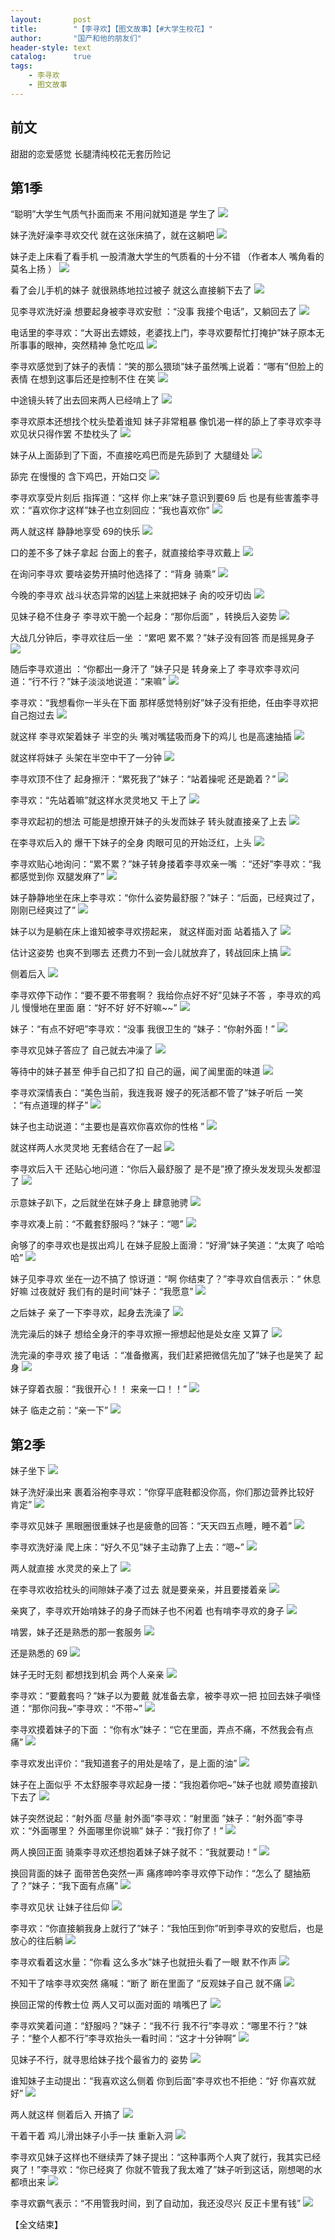 ```yaml
---
layout:       post
title:        "【李寻欢】【图文故事】【#大学生校花】"
author:       "国产和他的朋友们"
header-style: text
catalog:      true
tags:
    - 李寻欢
    - 图文故事
---
```


## 前文

甜甜的恋爱感觉 长腿清纯校花无套历险记

## 第1季

“聪明”大学生气质气扑面而来 不用问就知道是 学生了
![](https://jt.mcq93.app/tupian/forum/202410/23/121009nqdhtd3ahw44wv0c.gif)

妹子洗好澡李寻欢交代 就在这张床搞了，就在这躺吧
![](https://jt.mcq93.app/tupian/forum/202410/23/121010mtphv3spv3sth9uj.gif)

妹子走上床看了看手机 一股清澈大学生的气质看的十分不错 （作者本人 嘴角看的莫名上扬 ）
![](https://jt.mcq93.app/tupian/forum/202410/23/121011v1crbcj0qr19eckb.gif)

看了会儿手机的妹子 就很熟练地拉过被子 就这么直接躺下去了
![](https://jt.mcq93.app/tupian/forum/202410/23/121012k6tjtt662ute1ejn.gif)

见李寻欢洗好澡 想要起身被李寻欢安慰 ：“没事 我接个电话”，又躺回去了
![](https://jt.mcq93.app/tupian/forum/202410/23/121014ten0cbo0zceb3ncf.gif)

电话里的李寻欢：“大哥出去嫖妓，老婆找上门，李寻欢要帮忙打掩护”妹子原本无所事事的眼神，突然精神 急忙吃瓜
![](https://jt.mcq93.app/tupian/forum/202410/23/121015wmhj6d0mpbhqpp6m.gif)

李寻欢感觉到了妹子的表情：“笑的那么猥琐”妹子虽然嘴上说着：“哪有”但脸上的表情 在想到这事后还是控制不住 在笑
![](https://jt.mcq93.app/tupian/forum/202410/23/121016fdd6y49b4ey9ysiv.gif)

中途镜头转了出去回来两人已经啃上了
![](https://jt.mcq93.app/tupian/forum/202410/23/121017vm1z6717t3d6bwdt.gif)

李寻欢原本还想找个枕头垫着谁知 妹子非常粗暴 像饥渴一样的舔上了李寻欢李寻欢见状只得作罢 不垫枕头了
![](https://jt.mcq93.app/tupian/forum/202410/23/121019m24lkupu64lo4zmj.gif)

妹子从上面舔到了下面，不直接吃鸡巴而是先舔到了 大腿缝处
![](https://jt.mcq93.app/tupian/forum/202410/23/121021ed11u557sgbuk1fb.gif)

舔完 在慢慢的 含下鸡巴，开始口交
![](https://jt.mcq93.app/tupian/forum/202410/23/121023pjorninzttwrixjv.gif)

李寻欢享受片刻后 指挥道：“这样 你上来”妹子意识到要69 后 也是有些害羞李寻欢：“喜欢你才这样”妹子也立刻回应：“我也喜欢你”
![](https://jt.mcq93.app/tupian/forum/202410/23/121029c1o2hp4kik26im3b.gif)

两人就这样 静静地享受 69的快乐
![](https://jt.mcq93.app/tupian/forum/202410/23/121038pllvl0lkzq0va4vp.gif)

口的差不多了妹子拿起 台面上的套子，就直接给李寻欢戴上
![](https://jt.mcq93.app/tupian/forum/202410/23/121045pznbod929b3z6d3k.gif)

在询问李寻欢 要啥姿势开搞时他选择了：“背身 骑乘”
![](https://jt.mcq93.app/tupian/forum/202410/23/121052j5pfdfvclijcmdcc.gif)

今晚的李寻欢 战斗状态异常的凶猛上来就把妹子 肏的咬牙切齿
![](https://jt.mcq93.app/tupian/forum/202410/23/121059ymr69rt5hbtllpmi.gif)

见妹子稳不住身子 李寻欢干脆一个起身：“那你后面” ，转换后入姿势
![](https://jt.mcq93.app/tupian/forum/202410/23/121106f5lp43244j84cc43.gif)

大战几分钟后，李寻欢往后一坐 ：“累吧 累不累？”妹子没有回答 而是摇晃身子
![](https://jt.mcq93.app/tupian/forum/202410/23/121113lm4cldwhlc3cwd4c.gif)

随后李寻欢道出 ：“你都出一身汗了 ”妹子只是 转身亲上了 李寻欢李寻欢问道：“行不行？”妹子淡淡地说道：“来嘛”
![](https://jt.mcq93.app/tupian/forum/202410/23/121120pa6v1afd0qf7v767.gif)

李寻欢：“我想看你一半头在下面 那样感觉特别好”妹子没有拒绝，任由李寻欢把自己抱过去
![](https://jt.mcq93.app/tupian/forum/202410/23/121124p3ilogj3x88nzoio.gif)

就这样 李寻欢架着妹子 半空的头 嘴对嘴猛吸而身下的鸡儿 也是高速抽插
![](https://jt.mcq93.app/tupian/forum/202410/23/121130yu8stxs2xxdo8o1m.gif)

就这样将妹子 头架在半空中干了一分钟
![](https://jt.mcq93.app/tupian/forum/202410/23/121136uwcwp66vv6p5ixww.gif)

李寻欢顶不住了 起身擦汗：“累死我了”妹子：“站着操呢 还是跪着？”
![](https://jt.mcq93.app/tupian/forum/202410/23/121143izu3egvqyyyjgede.gif)

李寻欢：“先站着嘛”就这样水灵灵地又 干上了
![](https://jt.mcq93.app/tupian/forum/202410/23/121154lzo3nlp1gx5ifpix.gif)

李寻欢起初的想法 可能是想撩开妹子的头发而妹子 转头就直接亲了上去
![](https://jt.mcq93.app/tupian/forum/202410/23/121211m1motsz60jp11f2g.gif)

在李寻欢后入的 爆干下妹子的全身 肉眼可见的开始泛红，上头
![](https://jt.mcq93.app/tupian/forum/202410/23/121240lp7vvj565z6oko2o.gif)

李寻欢贴心地询问：“累不累？”妹子转身搂着李寻欢亲一嘴 ：“还好”李寻欢：“我都感觉到你 双腿发麻了”
![](https://jt.mcq93.app/tupian/forum/202410/23/121307hs7mm3v4u7uqeb75.gif)

妹子静静地坐在床上李寻欢：“你什么姿势最舒服？”妹子：“后面，已经爽过了，刚刚已经爽过了”
![](https://jt.mcq93.app/tupian/forum/202410/23/121332ex58e2vki8ejxs6d.gif)

妹子以为是躺在床上谁知被李寻欢捞起来， 就这样面对面 站着插入了
![](https://jt.mcq93.app/tupian/forum/202410/23/121353gsbeo9thh4atzhoe.gif)

估计这姿势 也爽不到哪去 还费力不到一会儿就放弃了，转战回床上搞
![](https://jt.mcq93.app/tupian/forum/202410/23/121405vc291nc1nb9c9r94.gif)

侧着后入 
![](https://jt.mcq93.app/tupian/forum/202410/23/121424yvyqgmgy1nagwtvu.gif)

李寻欢停下动作：“要不要不带套啊？ 我给你点好不好”见妹子不答 ，李寻欢的鸡儿 慢慢地在里面 磨：“好不好 好不好嘛~~”
![](https://jt.mcq93.app/tupian/forum/202410/23/121448no6bedu7rirgobqe.gif)

妹子：“有点不好吧”李寻欢：“没事 我很卫生的 ”妹子：“你射外面！”
![](https://jt.mcq93.app/tupian/forum/202410/23/121507n0co21078xwcfumc.gif)

李寻欢见妹子答应了 自己就去冲澡了
![](https://jt.mcq93.app/tupian/forum/202410/23/121514hvb64hoao621v6jo.gif)

等待中的妹子甚至 伸手自己扣了扣 自己的逼，闻了闻里面的味道
![](https://jt.mcq93.app/tupian/forum/202410/23/121533aaqx30p1e7i83eon.gif)

李寻欢深情表白：“美色当前，我连我哥 嫂子的死活都不管了”妹子听后 一笑 ：“有点道理的样子”
![](https://jt.mcq93.app/tupian/forum/202410/23/121553d22vxfg5kr5h7yrf.gif)

妹子也主动说道：“主要也是喜欢你喜欢你的性格 ”
![](https://jt.mcq93.app/tupian/forum/202410/23/121622nt55550vq7bhgtgj.gif)

就这样两人水灵灵地 无套结合在了一起
![](https://jt.mcq93.app/tupian/forum/202410/23/121643tw8cwhmssrh22hg7.gif)

李寻欢后入干 还贴心地问道：“你后入最舒服了 是不是”撩了撩头发发现头发都湿了
![](https://jt.mcq93.app/tupian/forum/202410/23/121702arslbfqrwcwf2raa.gif)

示意妹子趴下，之后就坐在妹子身上 肆意驰骋
![](https://jt.mcq93.app/tupian/forum/202410/23/121716a66e68reo3hyb7lr.gif)

李寻欢凑上前：“不戴套舒服吗？”妹子：“嗯”
![](https://jt.mcq93.app/tupian/forum/202410/23/121729uz5h8w2115q58585.gif)

肏够了的李寻欢也是拔出鸡儿 在妹子屁股上面滑：“好滑”妹子笑道：“太爽了 哈哈哈”
![](https://jt.mcq93.app/tupian/forum/202410/23/121749nfz779m2kq3fm81q.gif)

妹子见李寻欢 坐在一边不搞了 惊讶道：“啊 你结束了？”李寻欢自信表示：“ 休息好嘛 过夜就好 我们有的是时间”妹子：“我愿意”
![](https://jt.mcq93.app/tupian/forum/202410/23/121801o57zg8zg8l6r7bgn.gif)

之后妹子 亲了一下李寻欢，起身去洗澡了
![](https://jt.mcq93.app/tupian/forum/202410/23/121808vchg5jshs5hpusii.gif)

洗完澡后的妹子 想给全身汗的李寻欢擦一擦想起他是处女座 又算了
![](https://jt.mcq93.app/tupian/forum/202410/23/121827dqce4w76blqmbeln.gif)

洗完澡的李寻欢 接了电话 ：“准备撤离，我们赶紧把微信先加了”妹子也是笑了 起身
![](https://jt.mcq93.app/tupian/forum/202410/23/121839h81l7zfd7l517d59.gif)

妹子穿着衣服：“我很开心！！ 来亲一口！！”
![](https://jt.mcq93.app/tupian/forum/202410/23/121845jcmpb6fpm96fblny.gif)

妹子 临走之前：“亲一下”
![](https://jt.mcq93.app/tupian/forum/202410/23/121856x4o0cx0nrznivkv9.gif)

## 第2季

妹子坐下
![](https://jt.mcq93.app/tupian/forum/202410/23/121904ruu44q2gsiihgbq2.gif)

妹子洗好澡出来 裹着浴袍李寻欢：“你穿平底鞋都没你高，你们那边营养比较好 肯定”
![](https://jt.mcq93.app/tupian/forum/202410/23/121910fdo5wq566ob11efr.gif)

李寻欢见妹子 黑眼圈很重妹子也是疲惫的回答：“天天四五点睡，睡不着”
![](https://jt.mcq93.app/tupian/forum/202410/23/121924oophhohvgaamqphg.gif)

李寻欢洗好澡 爬上床：“好久不见”妹子主动靠了上去：“嗯~”
![](https://jt.mcq93.app/tupian/forum/202410/23/121936vx7ebgcxpxxo0pth.gif)

两人就直接 水灵灵的亲上了
![](https://jt.mcq93.app/tupian/forum/202410/23/121950y8x5pp77p7fxfdxq.gif)

在李寻欢收拾枕头的间隙妹子凑了过去 就是要亲亲，并且要搂着亲
![](https://jt.mcq93.app/tupian/forum/202410/23/122001rpq50q9dtm26igpq.gif)

亲爽了，李寻欢开始啃妹子的身子而妹子也不闲着 也有啃李寻欢的身子 
![](https://jt.mcq93.app/tupian/forum/202410/23/122008og73oroog3brgknn.gif)

啃罢，妹子还是熟悉的那一套服务
![](https://jt.mcq93.app/tupian/forum/202410/23/122024pow42djww40i9ggd.gif)

还是熟悉的 69
![](https://jt.mcq93.app/tupian/forum/202410/23/122032cjutllccwtwuimcx.gif)

妹子无时无刻 都想找到机会 两个人亲亲
![](https://jt.mcq93.app/tupian/forum/202410/23/122039yqqzggz1gdmku3gq.gif)

李寻欢：“要戴套吗？”妹子以为要戴 就准备去拿，被李寻欢一把 拉回去妹子嗔怪道：“那你问我~”李寻欢：“不带~”
![](https://jt.mcq93.app/tupian/forum/202410/23/122046c3llma5agjatwlw3.gif)

李寻欢摸着妹子的下面 ：“你有水”妹子：“它在里面，弄点不痛，不然我会有点痛”
![](https://jt.mcq93.app/tupian/forum/202410/23/122054eyca9f91y8a68bgu.gif)

李寻欢发出评价：“我知道套子的用处是啥了，是上面的油”
![](https://jt.mcq93.app/tupian/forum/202410/23/122100cm161ihil6ci61d3.gif)

妹子在上面似乎 不太舒服李寻欢起身一搂：“我抱着你吧~”妹子也就 顺势直接趴下去了
![](https://jt.mcq93.app/tupian/forum/202410/23/122107g38u887z2pudz8pi.gif)

妹子突然说起：“射外面 尽量 射外面”李寻欢：“射里面 ”妹子：“射外面”李寻欢：“外面哪里？ 外面哪里你说嘛” 妹子：“我打你了！”
![](https://jt.mcq93.app/tupian/forum/202410/23/122117bmamabnbjbvn5psn.gif)

两人换回正面 骑乘李寻欢还想抱着妹子妹子就不：“我就要动！”
![](https://jt.mcq93.app/tupian/forum/202410/23/122126uw6fef1lreokr6gg.gif)

换回背面的妹子 面带苦色突然一声 痛疼呻吟李寻欢停下动作：“怎么了 腿抽筋了？”妹子：“我下面有点痛”
![](https://jt.mcq93.app/tupian/forum/202410/23/122142kysg0h0jzuriuicy.gif)

李寻欢见状 让妹子往后仰
![](https://jt.mcq93.app/tupian/forum/202410/23/122150zvv60ugkpwzrgvzp.gif)

李寻欢：“你直接躺我身上就行了”妹子：“我怕压到你”听到李寻欢的安慰后，也是放心的往后躺
![](https://jt.mcq93.app/tupian/forum/202410/23/122159tizgaj7cicuuxbjc.gif)

李寻欢看着这水量：“你看 这么多水”妹子也就扭头看了一眼 默不作声
![](https://jt.mcq93.app/tupian/forum/202410/23/122207ys09000bvdufdmv0.gif)

不知干了啥李寻欢突然 痛喊：“断了 断在里面了 ”反观妹子自己 就不痛
![](https://jt.mcq93.app/tupian/forum/202410/23/122213nbqj7io5qtzsr7jn.gif)

换回正常的传教士位 两人又可以面对面的 啃嘴巴了
![](https://jt.mcq93.app/tupian/forum/202410/23/122220pws01fnbesaeeeez.gif)

李寻欢笑着问道：“舒服吗？”妹子：“我不行 我不行”李寻欢：“哪里不行？”妹子：“整个人都不行”李寻欢抬头一看时间：“这才十分钟啊”
![](https://jt.mcq93.app/tupian/forum/202410/23/122227e811v8pfprzzciv1.gif)

见妹子不行，就寻思给妹子找个最省力的 姿势
![](https://jt.mcq93.app/tupian/forum/202410/23/122230dz11zbj2jkkdru24.gif)

谁知妹子主动提出：“我喜欢这么侧着 你到后面”李寻欢也不拒绝：“好 你喜欢就好”
![](https://jt.mcq93.app/tupian/forum/202410/23/122236idsqhmh8mhcff6fi.gif)

两人就这样 侧着后入 开搞了
![](https://jt.mcq93.app/tupian/forum/202410/23/122244d99w0z90lna2nt12.gif)

干着干着 鸡儿滑出妹子小手一扶 重新入洞
![](https://jt.mcq93.app/tupian/forum/202410/23/122254rp7raz77icqcs74q.gif)

李寻欢见妹子这样也不继续弄了妹子提出：“这种事两个人爽了就行，我其实已经爽了！”李寻欢：“你已经爽了 你就不管我了我太难了”妹子听到这话，刚想喝的水 都喷出来
![](https://jt.mcq93.app/tupian/forum/202410/23/122300psu0uuife02uspbb.gif)

李寻欢霸气表示：“不用管我时间，到了自动加，我还没尽兴 反正卡里有钱”
![](https://jt.mcq93.app/tupian/forum/202410/23/122306y95glk5kttc6cbt1.gif)

【全文结束】